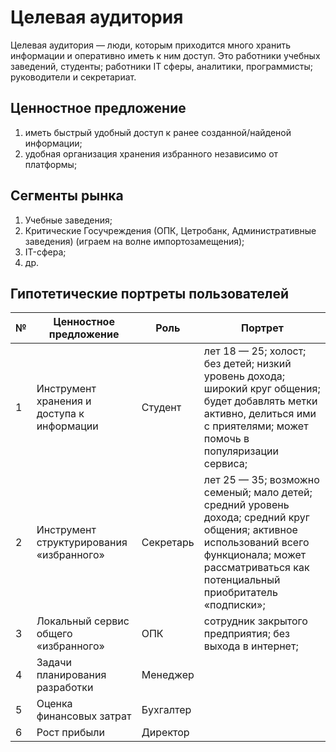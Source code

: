 # Целевая аудитория

Целевая аудитория — люди, которым приходится много хранить информации и оперативно иметь к ним доступ.
Это работники учебных заведений, студенты; работники IT сферы, аналитики, программисты; руководители и секретариат. 

## Ценностное предложение

1. иметь быстрый удобный доступ к ранее созданной/найденой информации;
2. удобная организация хранения избранного независимо от платформы;

## Сегменты рынка

1. Учебные заведения;
2. Критические Госучреждения (ОПК, Цетробанк, Административные заведения) (играем на волне импортозамещения);
3. IT-сфера;
4. др.

## Гипотетические портреты пользователей

| №   | Ценностное предложение                     | Роль      | Портрет                                                                                                                                                                                              |
|-----|--------------------------------------------|-----------|------------------------------------------------------------------------------------------------------------------------------------------------------------------------------------------------------|
| 1   | Инструмент хранения и доступа к информации | Студент   | лет 18 — 25; холост; без детей; низкий уровень дохода; широкий круг общения; будет добавлять метки активно, делиться ими с приятелями; может помочь в популяризации сервиса;                         |
| 2   | Инструмент структурирования «избранного»   | Секретарь | лет 25 — 35; возможно семеный; мало детей; средний уровень дохода; средний круг общения; активное использований всего функционала; может рассматриваться как потенциальный приобритатель «подписки»; |
| 3   | Локальный сервис общего «избранного»       | ОПК       | сотрудник закрытого предприятия; без выхода в интернет;                                                                                                                                              |
| 4   | Задачи планирования разработки             | Менеджер  |                                                                                                                                                                                                      |
| 5   | Оценка финансовых затрат                   | Бухгалтер |                                                                                                                                                                                                      |
| 6   | Рост прибыли                               | Директор  |                                                                                                                                                                                                      |
